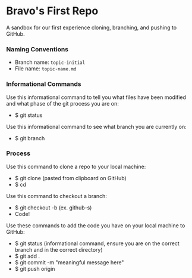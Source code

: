 # Bravo's First Repo

A sandbox for our first experience cloning, branching, and pushing to GitHub.

### Naming Conventions
- Branch name: `topic-initial`
- File name: `topic-name.md`


### Informational Commands
Use this informational command to tell you what files have been modified and what phase of the git process you are on:  
- $ git status  

Use this informational command to see what branch you are currently on:  
- $ git branch


### Process 
Use this command to clone a repo to your local machine:
- $ git clone <repo-url> (pasted from clipboard on GitHub)
- $ cd <repo-name>

Use this command to checkout a branch:
- $ git checkout -b <topic-initial> (ex. github-s)
- Code!

Use these commands to add the code you have on your local machine to GitHub:
- $ git status (informational command, ensure you are on the correct branch and in the correct directory)
- $ git add .
- $ git commit -m "meaningful message here"
- $ git push origin <branch-name>
